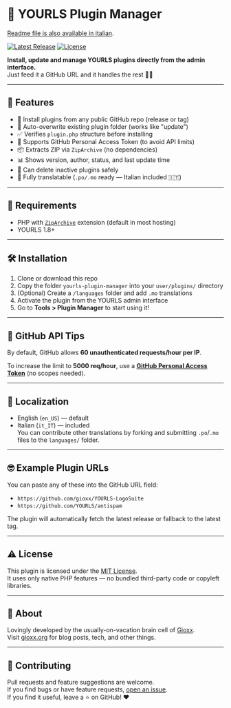 # 🔌 YOURLS Plugin Manager

[Readme file is also available in italian](README_IT.md).

[![Latest Release](https://img.shields.io/github/v/release/gioxx/YOURLS-PluginManager)](https://github.com/gioxx/YOURLS-PluginManager/releases)
[![License](https://img.shields.io/github/license/gioxx/YOURLS-PluginManager)](LICENSE)

**Install, update and manage YOURLS plugins directly from the admin interface.**  
Just feed it a GitHub URL and it handles the rest 🧙‍♂️

---

## 🚀 Features

- 🧲 Install plugins from any public GitHub repo (release or tag)
- 🔁 Auto-overwrite existing plugin folder (works like "update")
- ✅ Verifies `plugin.php` structure before installing
- 🔐 Supports GitHub Personal Access Token (to avoid API limits)
- 📦 Extracts ZIP via `ZipArchive` (no dependencies)
- 📊 Shows version, author, status, and last update time
- 🧼 Can delete inactive plugins safely
- 💬 Fully translatable (`.po/.mo` ready — Italian included 🇮🇹)

---

## 🔧 Requirements

- PHP with [`ZipArchive`](https://www.php.net/manual/en/class.ziparchive.php) extension (default in most hosting)
- YOURLS 1.8+

---

## 🛠️ Installation

1. Clone or download this repo
2. Copy the folder `yourls-plugin-manager` into your `user/plugins/` directory
3. (Optional) Create a `/languages` folder and add `.mo` translations
4. Activate the plugin from the YOURLS admin interface
5. Go to **Tools > Plugin Manager** to start using it!

---

## 🐙 GitHub API Tips

By default, GitHub allows **60 unauthenticated requests/hour per IP**.

To increase the limit to **5000 req/hour**, use a **[GitHub Personal Access Token](https://github.com/settings/tokens/new)** (no scopes needed).

---

## 📘 Localization

- English (`en_US`) — default
- Italian (`it_IT`) — included  
You can contribute other translations by forking and submitting `.po`/`.mo` files to the `languages/` folder.

---

## 🤓 Example Plugin URLs

You can paste any of these into the GitHub URL field:

- `https://github.com/gioxx/YOURLS-LogoSuite`
- `https://github.com/YOURLS/antispam`

The plugin will automatically fetch the latest release or fallback to the latest tag.

---

## ⚠️ License

This plugin is licensed under the [MIT License](LICENSE).  
It uses only native PHP features — no bundled third-party code or copyleft libraries.

---

## 💬 About

Lovingly developed by the usually-on-vacation brain cell of [Gioxx](https://github.com/gioxx).  
Visit [gioxx.org](https://gioxx.org) for blog posts, tech, and other things.

---

## 🙌 Contributing

Pull requests and feature suggestions are welcome.  
If you find bugs or have feature requests, [open an issue](https://github.com/gioxx/YOURLS-PluginManager/issues).  
If you find it useful, leave a ⭐ on GitHub! ❤️
